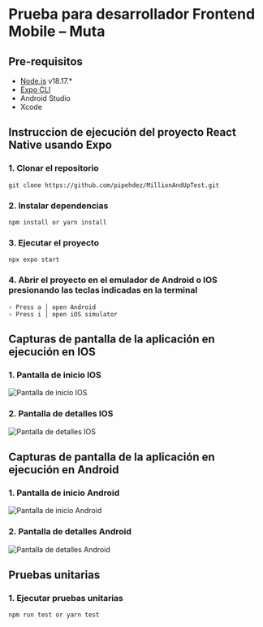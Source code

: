# Prueba para desarrollador Frontend Mobile – Muta

## Pre-requisitos
- [Node.js](https://nodejs.org/es) v18.17.*
- [Expo CLI](https://docs.expo.dev/)
- Android Studio
- Xcode

## Instruccion de ejecución del proyecto React Native usando Expo

### 1. Clonar el repositorio
```
git clone https://github.com/pipehdez/MillionAndUpTest.git
```

### 2. Instalar dependencias
```
npm install or yarn install
```

### 3. Ejecutar el proyecto
```
npx expo start
```

### 4. Abrir el proyecto en el emulador de Android o IOS presionando las teclas indicadas en la terminal
```
› Press a │ open Android
› Press i │ open iOS simulator
```

## Capturas de pantalla de la aplicación en ejecución en IOS

### 1. Pantalla de inicio IOS
![Pantalla de inicio IOS](/assets/screenshots/ios-homescreen.png)

### 2. Pantalla de detalles IOS
![Pantalla de detalles IOS](/assets/screenshots/ios-detailscreen.png)

## Capturas de pantalla de la aplicación en ejecución en Android

### 1. Pantalla de inicio Android
![Pantalla de inicio Android](/assets/screenshots/android-homescreen.png)

### 2. Pantalla de detalles Android
![Pantalla de detalles Android](/assets/screenshots/Android-detailscreen.png)

## Pruebas unitarias

### 1. Ejecutar pruebas unitarias
```
npm run test or yarn test
```